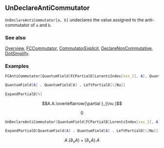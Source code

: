 ## UnDeclareAntiCommutator

`UnDeclareAntiCommutator[a, b]` undeclares the value assigned to the anti-commutator of `a` and `b`.

### See also

[Overview](Extra/FeynCalc.md), [FCCommutator](FCCommutator.md), [CommutatorExplicit](CommutatorExplicit.md), [DeclareNonCommutative](DeclareNonCommutative.md), [DotSimplify](DotSimplify.md).

### Examples

```mathematica
FCAntiCommutator[QuantumField[FCPartialD[LorentzIndex[xxx_]], A], QuantumField[A]] = 0;
```

```mathematica
QuantumField[A] . QuantumField[A] . LeftPartialD[\[Nu]] 
 
ExpandPartialD[%]
```

$$A.A.\overleftarrow{\partial }_{\nu }$$

$$0$$

```mathematica
UnDeclareAntiCommutator[QuantumField[FCPartialD[LorentzIndex[xxx_]], A], QuantumField[A]];
```

```mathematica
ExpandPartialD[QuantumField[A] . QuantumField[A] . LeftPartialD[\[Nu]]]
```

$$A.\left(\partial _{\nu }A\right)+\left(\partial _{\nu }A\right).A$$